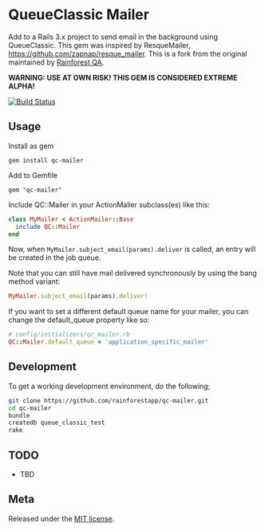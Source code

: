 QueueClassic Mailer
===================

Add to a Rails 3.x project to send email in the background using QueueClassic. This gem was inspired by ResqueMailer, https://github.com/zapnap/resque_mailer. This is a fork from the original maintained by [Rainforest QA](https://github.com/rainforestapp).

**WARNING: USE AT OWN RISK! THIS GEM IS CONSIDERED EXTREME ALPHA!**

[![Build Status](https://secure.travis-ci.org/rainforestapp/qc-mailer.png)](http://travis-ci.org/rainforestapp/qc-mailer)

Usage
-----

Install as gem

    gem install qc-mailer

Add to Gemfile

    gem "qc-mailer"

Include QC::Mailer in your ActionMailer subclass(es) like this:

```ruby
class MyMailer < ActionMailer::Base
  include QC::Mailer
end
```

Now, when ```MyMailer.subject_email(params).deliver``` is called, an entry will be created in the job queue.

Note that you can still have mail delivered synchronously by using the bang method variant:
```ruby
MyMailer.subject_email(params).deliver!
```

If you want to set a different default queue name for your mailer, you can change the default_queue property like so:
```ruby
# config/initializers/qc_mailer.rb
QC::Mailer.default_queue = 'application_specific_mailer'
```

Development
-----------

To get a working development environment, do the following;

```bash
git clone https://github.com/rainforestapp/qc-mailer.git
cd qc-mailer
bundle
createdb queue_classic_test
rake
```

TODO
----

 - TBD


Meta
----

Released under the [MIT license](http://www.opensource.org/licenses/mit-license.php).